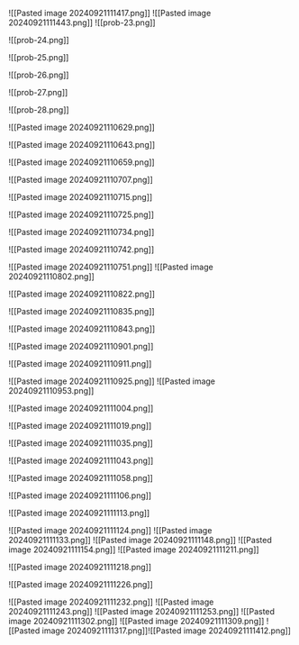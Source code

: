 

![[Pasted image 20240921111417.png]]
![[Pasted image 20240921111443.png]]
![[prob-23.png]]

![[prob-24.png]]

![[prob-25.png]]

![[prob-26.png]]

![[prob-27.png]]

![[prob-28.png]]

![[Pasted image 20240921110629.png]]

![[Pasted image 20240921110643.png]]

![[Pasted image 20240921110659.png]]

![[Pasted image 20240921110707.png]]

![[Pasted image 20240921110715.png]]

![[Pasted image 20240921110725.png]]

![[Pasted image 20240921110734.png]]

![[Pasted image 20240921110742.png]]

![[Pasted image 20240921110751.png]]
![[Pasted image 20240921110802.png]]

![[Pasted image 20240921110822.png]]

![[Pasted image 20240921110835.png]]

![[Pasted image 20240921110843.png]]

![[Pasted image 20240921110901.png]]

![[Pasted image 20240921110911.png]]

![[Pasted image 20240921110925.png]]
![[Pasted image 20240921110953.png]]

![[Pasted image 20240921111004.png]]

![[Pasted image 20240921111019.png]]

![[Pasted image 20240921111035.png]]

![[Pasted image 20240921111043.png]]

![[Pasted image 20240921111058.png]]

![[Pasted image 20240921111106.png]]

![[Pasted image 20240921111113.png]]

![[Pasted image 20240921111124.png]]
![[Pasted image 20240921111133.png]]
![[Pasted image 20240921111148.png]]
![[Pasted image 20240921111154.png]]
![[Pasted image 20240921111211.png]]

![[Pasted image 20240921111218.png]]

![[Pasted image 20240921111226.png]]

![[Pasted image 20240921111232.png]]
![[Pasted image 20240921111243.png]]
![[Pasted image 20240921111253.png]]
![[Pasted image 20240921111302.png]]
![[Pasted image 20240921111309.png]]
![[Pasted image 20240921111317.png]]![[Pasted image 20240921111412.png]]